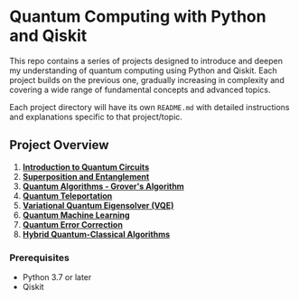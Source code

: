 # Quantum Computing with Python and Qiskit

This repo contains a series of projects designed to introduce and deepen my understanding of quantum computing using Python and Qiskit. Each project builds on the previous one, gradually increasing in complexity and covering a wide range of fundamental concepts and advanced topics.

Each project directory will have its own `README.md` with detailed instructions and explanations specific to that project/topic.

## Project Overview

1. [**Introduction to Quantum Circuits**](./Project_1_Introduction_to_Quantum_Circuits/README.md)
2. [**Superposition and Entanglement**](./Project_2_Superposition_and_Entanglement/README.md)
3. [**Quantum Algorithms - Grover's Algorithm**](./Project_3_Grovers_Algorithm/README.md)
4. [**Quantum Teleportation**](./Project_4_Quantum_Teleportation/README.md)
5. [**Variational Quantum Eigensolver (VQE)**](./Project_5_Variational_Quantum_Eigensolver/README.md)
6. [**Quantum Machine Learning**](./Project_6_Quantum_Machine_Learning/README.md)
7. [**Quantum Error Correction**](./Project_7_Quantum_Error_Correction/README.md)
8. [**Hybrid Quantum-Classical Algorithms**](./Project_8_Hybrid_Quantum_Classical_Algorithms/README.md)

### Prerequisites

- Python 3.7 or later
- Qiskit
